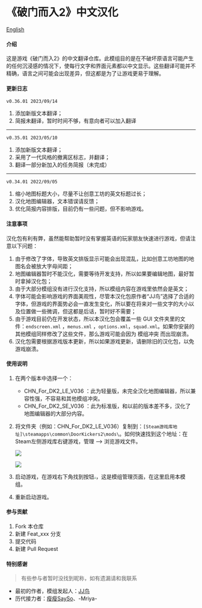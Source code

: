 # 《破门而入2》中文汉化
[English](https://gitee.com/C3r3brum_0n1y/CHN_for_DK2/blob/master/README.md)

#### 介绍

这是游戏《破门而入2》的中文翻译仓库。此模组目的是在不破坏原语言可能产生的任何沉浸感的情况下，使每行文字和界面元素都以中文显示。这些翻译可能并不精确，语言之间可能会出现差异，但这都是为了让游戏更易于理解。

#### 更新日志

`v0.36.01 2023/09/14`

1. 添加新版文本翻译；
2. 简报未翻译，暂时时间不够，有意向者可以加入翻译

---------------------------------------
`v0.35.01 2023/05/10`

1. 添加新版文本翻译；
2. 采用了一代风格的撤离区标志，并翻译；
3. 翻译一部分新加入的任务简报（未完成）

----------------------------------------
`v0.34.01 2022/09/05`

1. 缩小地图标题大小，尽量不让创意工坊的英文标题过长；
2. 汉化地图编辑器，文本错误请反馈；
3. 优化简报内容排版，目前仍有一些问题，但不影响游戏。

#### 注意事项

汉化包有利有弊，虽然能帮助暂时没有掌握英语的玩家朋友快速进行游戏，但请注意以下问题：

1. 由于修改了字体，导致英文排版显示可能会出现混乱，比如创意工坊地图的地图名会被放大字母间距；
2. 地图编辑器暂时不能汉化，需要等待开发支持，所以如果要编辑地图，最好暂时拿掉汉化包；
3. 由于大部分模组没有进行汉化支持，所以模组内容在游戏里依然会是英文；
4. 字体可能会影响游戏的界面美观性，尽管本汉化包原作者“JJ鸟”选择了合适的字体，但游戏的界面势必会一直发生变化，所以要在将来对一些文字的大小以及位置做一些微调，但这都是后话，暂时好不需要；
5. 由于游戏目前仍在开发状态，所以本汉化包会覆盖一些 GUI 文件夹里的文件：`endscreen.xml` ，`menus.xml` ，`options.xml`，`squad.xml`。如果你安装的其他模组同样修改了这些文件，那么游戏可能会因为 模组冲突 而出现崩溃。
6. 汉化包需要根据游戏版本更新，所以如果游戏更新，请删除旧的汉化包，以免游戏崩溃。

#### 使用说明

1. 在两个版本中选择一个：
   - CHN_For_DK2_LE_V036  ：此为轻量版，未完全汉化地图编辑器，所以兼容性强，不容易和其他模组冲突。
   - CHN_For_DK2_SE_V036 ：此为标准版，和以前的版本差不多，汉化了地图编辑器的大部分内容。

2. 将文件夹（例如：CHN_For_DK2_LE_V036）复制到：`[Steam游戏库地址]\steamapps\common\DoorKickers2\mods\`。如何快速找到这个地址：在Steam左侧游戏库右键游戏，管理 --> 浏览游戏文件。

   ![](https://gitee.com/C3r3brum_0n1y/CHN_for_DK2/raw/master/ReadMe/how.png)

   ![](https://gitee.com/C3r3brum_0n1y/CHN_for_DK2/raw/master/ReadMe/where.png)

3. 启动游戏，在游戏右下角找到按钮<img src="https://gitee.com/C3r3brum_0n1y/CHN_for_DK2/raw/master/ReadMe/menu_mods_icon.png" style="zoom:30%;" />，这是模组管理页面，在这里启用本模组。

4. 重新启动游戏。

#### 参与贡献

1.  Fork 本仓库
2.  新建 Feat_xxx 分支
3.  提交代码
4.  新建 Pull Request

#### 特别感谢

> 有些参与者暂时没找到昵称，如有遗漏请和我联系

- 最初的作者，模组发起人：[JJ鸟](https://steamcommunity.com/id/jjniao/)
- 历代接力者：[瘦瘦SaySo](https://steamcommunity.com/id/justsayso/)、-Mriya-
